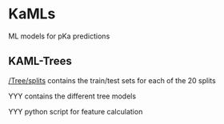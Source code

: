 # KaMLs
ML models for pKa predictions

## KAML-Trees

[/Tree/splits](Tree/splits) contains the train/test sets for each of the 20 splits

YYY contains the different tree models

YYY python script for feature calculation
